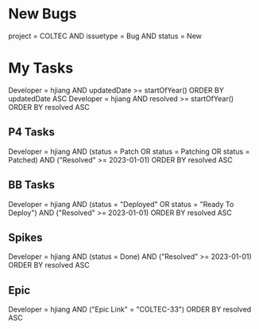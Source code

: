 <!-- JQL -->

# New Bugs
project = COLTEC AND issuetype = Bug AND status = New

# My Tasks
Developer = hjiang AND updatedDate >= startOfYear() ORDER BY updatedDate ASC
Developer = hjiang AND resolved >= startOfYear() ORDER BY resolved ASC

## P4 Tasks
Developer = hjiang AND (status = Patch OR status = Patching OR status = Patched) AND ("Resolved" >= 2023-01-01) ORDER BY resolved ASC

## BB Tasks
Developer = hjiang AND (status = "Deployed" OR status = "Ready To Deploy") AND ("Resolved" >= 2023-01-01) ORDER BY resolved ASC

## Spikes
Developer = hjiang AND (status = Done) AND ("Resolved" >= 2023-01-01) ORDER BY resolved ASC

## Epic
Developer = hjiang AND ("Epic Link" = "COLTEC-33") ORDER BY resolved ASC
